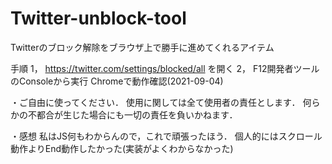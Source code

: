 # Twitter-unblock-tool
Twitterのブロック解除をブラウザ上で勝手に進めてくれるアイテム

手順
  1， https://twitter.com/settings/blocked/all を開く
  2， F12開発者ツールのConsoleから実行
  Chromeで動作確認(2021-09-04)

・ご自由に使ってください．
  使用に関しては全て使用者の責任とします．
  何らかの不都合が生じた場合にも一切の責任を負いかねます．

・感想
  私はJS何もわからんので，これで頑張ったほう．
  個人的にはスクロール動作よりEnd動作したかった(実装がよくわからなかった)

